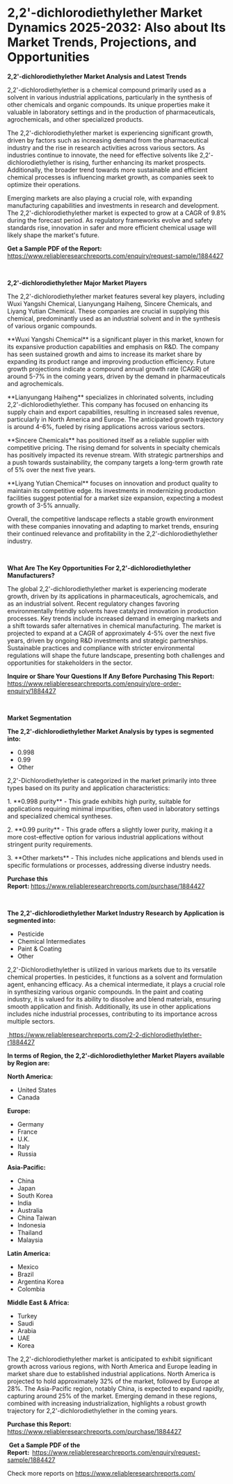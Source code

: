 <p><h1>2,2'-dichlorodiethylether Market Dynamics 2025-2032: Also about Its Market Trends, Projections, and Opportunities</h1></p><p><strong>2,2'-dichlorodiethylether Market Analysis and Latest Trends</strong></p>
<p><p>2,2'-dichlorodiethylether is a chemical compound primarily used as a solvent in various industrial applications, particularly in the synthesis of other chemicals and organic compounds. Its unique properties make it valuable in laboratory settings and in the production of pharmaceuticals, agrochemicals, and other specialized products.</p><p>The 2,2'-dichlorodiethylether market is experiencing significant growth, driven by factors such as increasing demand from the pharmaceutical industry and the rise in research activities across various sectors. As industries continue to innovate, the need for effective solvents like 2,2'-dichlorodiethylether is rising, further enhancing its market prospects. Additionally, the broader trend towards more sustainable and efficient chemical processes is influencing market growth, as companies seek to optimize their operations.</p><p>Emerging markets are also playing a crucial role, with expanding manufacturing capabilities and investments in research and development. The 2,2'-dichlorodiethylether market is expected to grow at a CAGR of 9.8% during the forecast period. As regulatory frameworks evolve and safety standards rise, innovation in safer and more efficient chemical usage will likely shape the market's future.</p></p>
<p><strong>Get a Sample PDF of the Report:&nbsp;</strong> <a href="https://www.reliableresearchreports.com/enquiry/request-sample/1884427?utm_campaign=3025&utm_medium=2&utm_source=Github&utm_content=ia&utm_term=28032025&utm_id=22-dichlorodiethylether">https://www.reliableresearchreports.com/enquiry/request-sample/1884427</a></p>
<p>&nbsp;</p>
<p><strong>2,2'-dichlorodiethylether Major Market Players</strong></p>
<p><p>The 2,2'-dichlorodiethylether market features several key players, including Wuxi Yangshi Chemical, Lianyungang Haiheng, Sincere Chemicals, and Liyang Yutian Chemical. These companies are crucial in supplying this chemical, predominantly used as an industrial solvent and in the synthesis of various organic compounds.</p><p>**Wuxi Yangshi Chemical** is a significant player in this market, known for its expansive production capabilities and emphasis on R&D. The company has seen sustained growth and aims to increase its market share by expanding its product range and improving production efficiency. Future growth projections indicate a compound annual growth rate (CAGR) of around 5-7% in the coming years, driven by the demand in pharmaceuticals and agrochemicals.</p><p>**Lianyungang Haiheng** specializes in chlorinated solvents, including 2,2'-dichlorodiethylether. This company has focused on enhancing its supply chain and export capabilities, resulting in increased sales revenue, particularly in North America and Europe. The anticipated growth trajectory is around 4-6%, fueled by rising applications across various sectors.</p><p>**Sincere Chemicals** has positioned itself as a reliable supplier with competitive pricing. The rising demand for solvents in specialty chemicals has positively impacted its revenue stream. With strategic partnerships and a push towards sustainability, the company targets a long-term growth rate of 5% over the next five years.</p><p>**Liyang Yutian Chemical** focuses on innovation and product quality to maintain its competitive edge. Its investments in modernizing production facilities suggest potential for a market size expansion, expecting a modest growth of 3-5% annually.</p><p>Overall, the competitive landscape reflects a stable growth environment with these companies innovating and adapting to market trends, ensuring their continued relevance and profitability in the 2,2'-dichlorodiethylether industry.</p></p>
<p>&nbsp;</p>
<p><strong>What Are The Key Opportunities For 2,2'-dichlorodiethylether Manufacturers?</strong></p>
<p><p>The global 2,2'-dichlorodiethylether market is experiencing moderate growth, driven by its applications in pharmaceuticals, agrochemicals, and as an industrial solvent. Recent regulatory changes favoring environmentally friendly solvents have catalyzed innovation in production processes. Key trends include increased demand in emerging markets and a shift towards safer alternatives in chemical manufacturing. The market is projected to expand at a CAGR of approximately 4-5% over the next five years, driven by ongoing R&D investments and strategic partnerships. Sustainable practices and compliance with stricter environmental regulations will shape the future landscape, presenting both challenges and opportunities for stakeholders in the sector.</p></p>
<p><strong>Inquire or Share Your Questions If Any Before Purchasing This Report:</strong> <a href="https://www.reliableresearchreports.com/enquiry/pre-order-enquiry/1884427?utm_campaign=3025&utm_medium=2&utm_source=Github&utm_content=ia&utm_term=28032025&utm_id=22-dichlorodiethylether">https://www.reliableresearchreports.com/enquiry/pre-order-enquiry/1884427</a></p>
<p>&nbsp;</p>
<p><strong>Market Segmentation</strong></p>
<p><strong>The 2,2'-dichlorodiethylether Market Analysis by types is segmented into:</strong></p>
<p><ul><li>0.998</li><li>0.99</li><li>Other</li></ul></p>
<p><p>2,2'-Dichlorodiethylether is categorized in the market primarily into three types based on its purity and application characteristics: </p><p>1. **0.998 purity** - This grade exhibits high purity, suitable for applications requiring minimal impurities, often used in laboratory settings and specialized chemical syntheses.</p><p>  </p><p>2. **0.99 purity** - This grade offers a slightly lower purity, making it a more cost-effective option for various industrial applications without stringent purity requirements.</p><p>3. **Other markets** - This includes niche applications and blends used in specific formulations or processes, addressing diverse industry needs.</p></p>
<p><strong>Purchase this Report:&nbsp;</strong><a href="https://www.reliableresearchreports.com/purchase/1884427?utm_campaign=3025&utm_medium=2&utm_source=Github&utm_content=ia&utm_term=28032025&utm_id=22-dichlorodiethylether">https://www.reliableresearchreports.com/purchase/1884427</a></p>
<p>&nbsp;</p>
<p><strong>The 2,2'-dichlorodiethylether Market Industry Research by Application is segmented into:</strong></p>
<p><ul><li>Pesticide</li><li>Chemical Intermediates</li><li>Paint & Coating</li><li>Other</li></ul></p>
<p><p>2,2'-Dichlorodiethylether is utilized in various markets due to its versatile chemical properties. In pesticides, it functions as a solvent and formulation agent, enhancing efficacy. As a chemical intermediate, it plays a crucial role in synthesizing various organic compounds. In the paint and coating industry, it is valued for its ability to dissolve and blend materials, ensuring smooth application and finish. Additionally, its use in other applications includes niche industrial processes, contributing to its importance across multiple sectors.</p></p>
<p><a href="https://www.reliableresearchreports.com/2-2-dichlorodiethylether-r1884427?utm_campaign=3025&utm_medium=2&utm_source=Github&utm_content=ia&utm_term=28032025&utm_id=22-dichlorodiethylether">&nbsp;https://www.reliableresearchreports.com/2-2-dichlorodiethylether-r1884427</a></p>
<p><strong>In terms of Region, the 2,2'-dichlorodiethylether Market Players available by Region are:</strong></p>
<p>
    <p> <strong> North America: </strong>
        <ul>
            <li>United States</li>
            <li>Canada</li>
        </ul>
        </p> 
    <p> <strong> Europe: </strong>
        <ul>
            <li>Germany</li>
            <li>France</li>
            <li>U.K.</li>
            <li>Italy</li>
            <li>Russia</li>
        </ul>
        </p> 
    <p> <strong> Asia-Pacific: </strong>
        <ul>
            <li>China</li>
            <li>Japan</li>
            <li>South Korea</li>
            <li>India</li>
            <li>Australia</li>
            <li>China Taiwan</li>
            <li>Indonesia</li>
            <li>Thailand</li>
            <li>Malaysia</li>
        </ul>
        </p> 
    <p> <strong> Latin America: </strong>
        <ul>
            <li>Mexico</li>
            <li>Brazil</li>
            <li>Argentina Korea</li>
            <li>Colombia</li>
        </ul>
        </p> 
    <p> <strong> Middle East & Africa: </strong>
        <ul>
            <li>Turkey</li>
            <li>Saudi</li>
            <li>Arabia</li>
            <li>UAE</li>
            <li>Korea</li>
        </ul>
    </p>
    </p>
<p><p>The 2,2'-dichlorodiethylether market is anticipated to exhibit significant growth across various regions, with North America and Europe leading in market share due to established industrial applications. North America is projected to hold approximately 32% of the market, followed by Europe at 28%. The Asia-Pacific region, notably China, is expected to expand rapidly, capturing around 25% of the market. Emerging demand in these regions, combined with increasing industrialization, highlights a robust growth trajectory for 2,2'-dichlorodiethylether in the coming years.</p></p>
<p><strong>Purchase this Report: </strong><a href="https://www.reliableresearchreports.com/purchase/1884427?utm_campaign=3025&utm_medium=2&utm_source=Github&utm_content=ia&utm_term=28032025&utm_id=22-dichlorodiethylether">https://www.reliableresearchreports.com/purchase/1884427</a></p>
<p>&nbsp;<strong>Get a Sample PDF of the Report:&nbsp;&nbsp;</strong><a href="https://www.reliableresearchreports.com/enquiry/request-sample/1884427?utm_campaign=3025&utm_medium=2&utm_source=Github&utm_content=ia&utm_term=28032025&utm_id=22-dichlorodiethylether">https://www.reliableresearchreports.com/enquiry/request-sample/1884427</a></p>
<p><strong></strong></p>
<p>Check more reports on <a href="https://www.reliableresearchreports.com/?utm_campaign=3025&utm_medium=2&utm_source=Github&utm_content=ia&utm_term=28032025&utm_id=22-dichlorodiethylether">https://www.reliableresearchreports.com/</a></p>